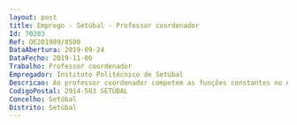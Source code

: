 ```yaml
--- 
layout: post
title: Emprego - Setúbal - Professor coordenador
Id: 70203
Ref: OE201909/0500
DataAbertura: 2019-09-24
DataFecho: 2019-11-06
Trabalho: Professor coordenador
Empregador: Instituto Politécnico de Setúbal
Descricao: Ao professor coordenador competem as funções constantes no nº 5 do artigo 3º do Decreto lei nº 185 81, de 1 de julho, alterado pelo Decreto lei nº 207 2009, de 31 de agosto e pela Lei nº 7 2010 de 13 de maio (ECPDESP).
CodigoPostal: 2914-503 SETÚBAL
Concelho: Setúbal
Distrito: Setúbal
--- 
```

